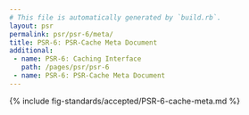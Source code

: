 ```yaml
---
# This file is automatically generated by `build.rb`.
layout: psr
permalink: psr/psr-6/meta/
title: PSR-6: PSR-Cache Meta Document
additional:
 - name: PSR-6: Caching Interface
   path: /pages/psr/psr-6
 - name: PSR-6: PSR-Cache Meta Document
---
```


{% include fig-standards/accepted/PSR-6-cache-meta.md %}